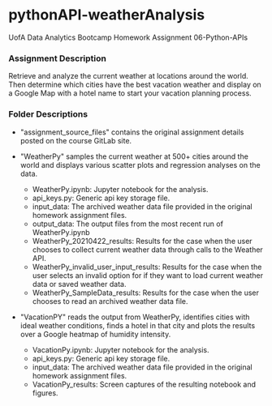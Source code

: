 # pythonAPI-weatherAnalysis

UofA Data Analytics Bootcamp Homework Assignment 06-Python-APIs

### Assignment Description

Retrieve and analyze the current weather at locations around the world. Then determine which cities have the best vacation weather and display on a Google Map with a hotel name to start your vacation planning process.


### Folder Descriptions
* "assignment_source_files" contains the original assignment details posted on the course GitLab site.
* "WeatherPy" samples the current weather at 500+ cities around the world and displays various scatter plots and regression analyses on the data.
    * WeatherPy.ipynb: Jupyter notebook for the analysis.
    * api_keys.py: Generic api key storage file.
    * input_data: The archived weather data file provided in the original homework assignment files.
    * output_data: The output files from the most recent run of WeatherPy.ipynb
    * WeatherPy_20210422_results: Results for the case when the user chooses to collect current weather data through calls to the Weather API.
    * WeatherPy_invalid_user_input_results: Results for the case when the user selects an invalid option for if they want to load current weather data or saved weather data.
    * WeatherPy_SampleData_results: Results for the case when the user chooses to read an archived weather data file.

* "VacationPY" reads the output from WeatherPy, identifies cities with ideal weather conditions, finds a hotel in that city and plots the results over a Google heatmap of humidity intensity.
    * VacationPy.ipynb: Jupyter notebook for the analysis.
    * api_keys.py: Generic api key storage file.
    * input_data: The archived weather data file provided in the original homework assignment files.
    * VacationPy_results: Screen captures of the resulting notebook and figures.
